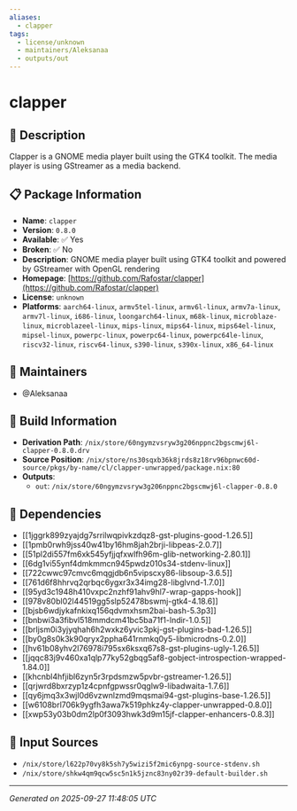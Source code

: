 ```yaml
---
aliases:
  - clapper
tags:
  - license/unknown
  - maintainers/Aleksanaa
  - outputs/out
---
```


# clapper

## 📝 Description

Clapper is a GNOME media player built using the GTK4 toolkit.
The media player is using GStreamer as a media backend.


## 📋 Package Information

- **Name**: `clapper`
- **Version**: `0.8.0`
- **Available**: ✅ Yes
- **Broken**: ✅ No
- **Description**: GNOME media player built using GTK4 toolkit and powered by GStreamer with OpenGL rendering
- **Homepage**: [https://github.com/Rafostar/clapper](https://github.com/Rafostar/clapper)
- **License**: `unknown`
- **Platforms**: `aarch64-linux`, `armv5tel-linux`, `armv6l-linux`, `armv7a-linux`, `armv7l-linux`, `i686-linux`, `loongarch64-linux`, `m68k-linux`, `microblaze-linux`, `microblazeel-linux`, `mips-linux`, `mips64-linux`, `mips64el-linux`, `mipsel-linux`, `powerpc-linux`, `powerpc64-linux`, `powerpc64le-linux`, `riscv32-linux`, `riscv64-linux`, `s390-linux`, `s390x-linux`, `x86_64-linux`
## 👥 Maintainers

- @Aleksanaa


## 🔧 Build Information

- **Derivation Path**: `/nix/store/60ngymzvsryw3g206nppnc2bgscmwj6l-clapper-0.8.0.drv`
- **Source Position**: `/nix/store/ns30sqxb36k8jrds8z18rv96bpnwc60d-source/pkgs/by-name/cl/clapper-unwrapped/package.nix:80`
- **Outputs**:
  - `out`:  `/nix/store/60ngymzvsryw3g206nppnc2bgscmwj6l-clapper-0.8.0`

## 🔗 Dependencies

- [[1jggrk899zyajdg7srrilwqpivkzdqz8-gst-plugins-good-1.26.5]]
- [[1pmb0rwh9jss40w41by16hm8jah2brji-libpeas-2.0.7]]
- [[51pl2di557fm6xk545yfjjqfxwlfh96m-glib-networking-2.80.1]]
- [[6dg1vi55ynf4dmkmmcn945pwdz010s34-stdenv-linux]]
- [[722cwwc97cmvc6mqgjdb6n5vipscxy86-libsoup-3.6.5]]
- [[761d6f8hhrvq2qrbqc6ygxr3x34img28-libglvnd-1.7.0]]
- [[95yd3c1948h410vxpc2nzhf91ahv9hl7-wrap-gapps-hook]]
- [[978v80bl02l44519gg5slp52478bswmj-gtk4-4.18.6]]
- [[bjsb6wdjykafnkixq156qdvmxhsm2bai-bash-5.3p3]]
- [[bnbwi3a3fibvl518mmdcm41bc5ba71f1-lndir-1.0.5]]
- [[brljsm0i3yjyqhah6h2wxkz6yvic3pkj-gst-plugins-bad-1.26.5]]
- [[by0g8s0k3k90qryx2ppha641rnmkq0y5-libmicrodns-0.2.0]]
- [[hv61b08yhv2l76978i795sx6ksxq67s8-gst-plugins-ugly-1.26.5]]
- [[jqqc83j9v460xa1qlp77ky52gbqg5af8-gobject-introspection-wrapped-1.84.0]]
- [[khcnbl4hfjibl6zyn5r3rpdsmzw5pvbr-gstreamer-1.26.5]]
- [[qrjwrd8bxrzyp1z4cpnfgpwssr0qglw9-libadwaita-1.7.6]]
- [[qy6jmq3x3wjl0d6vzwnlzmd9mqsmai94-gst-plugins-base-1.26.5]]
- [[w6108brl706k9ygfh3awa7k519phkz4y-clapper-unwrapped-0.8.0]]
- [[xwp53y03b0dm2lp0f3093hwk3d9m15jf-clapper-enhancers-0.8.3]]

## 📁 Input Sources

- `/nix/store/l622p70vy8k5sh7y5wizi5f2mic6ynpg-source-stdenv.sh`
- `/nix/store/shkw4qm9qcw5sc5n1k5jznc83ny02r39-default-builder.sh`

---
*Generated on 2025-09-27 11:48:05 UTC*
